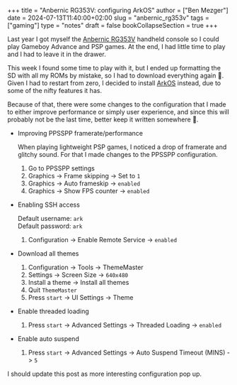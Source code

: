 +++
title = "Anbernic RG353V: configuring ArkOS"
author = ["Ben Mezger"]
date = 2024-07-13T11:40:00+02:00
slug = "anbernic_rg353v"
tags = ["gaming"]
type = "notes"
draft = false
bookCollapseSection = true
+++

Last year I got myself the [Anbernic RG353V](https://anbernic.com/products/rg353v-rg353vs) handheld console so I could play
Gameboy Advance and PSP games. At the end, I had little time to play and I had
to leave it in the drawer.

This week I found some time to play with it, but I ended up formatting the SD
with all my ROMs by mistake, so I had to download everything again 🫠. Given I
had to restart from zero, I decided to install [ArkOS](https://github.com/christianhaitian/arkos/wiki) instead, due to some of the
nifty features it has.

Because of that, there were some changes to the configuration that I made to
either improve performance or simply user experience, and since this will
probably not be the last time, better keep it written somewhere 🙂.

-   Improving PPSSPP framerate/performance

    When playing lightweight PSP games, I noticed a drop of framerate and glitchy
    sound. For that I made changes to the PPSSPP configuration.

    1.  Go to PPSSPP settings
    2.  Graphics -> Frame skipping -> Set to `1`
    3.  Graphics -> Auto frameskip -> `enabled`
    4.  Graphics -> Show FPS counter -> `enabled`
-   Enabling SSH access

    Default username: `ark` <br />
    Default password: `ark`

    1.  Configuration -> Enable Remote Service -> `enabled`
-   Download all themes
    1.  Configuration -> Tools -> ThemeMaster
    2.  Settings -> Screen Size -> `640x480`
    3.  Install a theme -> Install all themes
    4.  Quit `ThemeMaster`
    5.  Press `start` -> UI Settings -> Theme
-   Enable threaded loading
    1.  Press `start` -> Advanced Settings -> Threaded Loading -> `enabled`
-   Enable auto suspend
    1.  Press `start` -> Advanced Settings -> Auto Suspend Timeout (MINS) -> `5`

I should update this post as more interesting configuration pop up.
